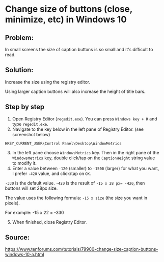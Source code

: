# Change size of buttons (close, minimize, etc) in Windows 10

## Problem: 
In small screens the  size of caption buttons is so small and it's difficult to read.

## Solution:
Increase the size using the registry editor.

Using larger caption buttons will also increase the height of title bars.

## Step by step

1. Open Registry Editor (```regedit.exe```). You can press ```Windows key + R``` and type ```regedit.exe```.
2. Navigate to the key below in the left pane of Registry Editor. (see screenshot below)

```HKEY_CURRENT_USER\Control Panel\Desktop\WindowMetrics```

3. In the left pane choose ```WindowsMetrics``` key. Then in the right pane of the ```WindowsMetrics``` key, double click/tap on the ```CaptionHeight``` string value to modify it.
4. Enter a value between ```-120``` (smaller) to ```-1500``` (larger) for what you want, I prefer ```-420``` value, and click/tap on ```OK```.


```-330``` is the default value. ```-420``` is the result of ```-15 x 28 px= -420```, then buttons will set 28px size.

The value uses the following formula: ```-15 x size``` (the size you want in pixels).

For example: -15 x 22 = -330

5. When finished, close Registry Editor.


## Source:
<https://www.tenforums.com/tutorials/79900-change-size-caption-buttons-windows-10-a.html>

